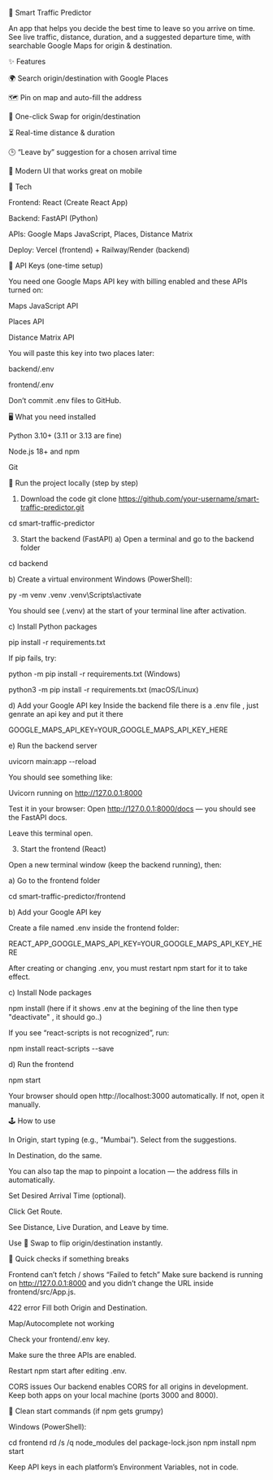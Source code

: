 🚦 Smart Traffic Predictor

An app that helps you decide the best time to leave so you arrive on time.
See live traffic, distance, duration, and a suggested departure time, with searchable Google Maps for origin & destination.

✨ Features

🌍 Search origin/destination with Google Places

🗺️ Pin on map and auto-fill the address

🔄 One-click Swap for origin/destination

⏳ Real-time distance & duration

🕒 “Leave by” suggestion for a chosen arrival time

📱 Modern UI that works great on mobile

🧰 Tech

Frontend: React (Create React App)

Backend: FastAPI (Python)

APIs: Google Maps JavaScript, Places, Distance Matrix

Deploy: Vercel (frontend) + Railway/Render (backend)

🔐 API Keys (one-time setup)

You need one Google Maps API key with billing enabled and these APIs turned on:

Maps JavaScript API

Places API

Distance Matrix API

You will paste this key into two places later:

backend/.env

frontend/.env

Don’t commit .env files to GitHub.

🖥️ What you need installed

Python 3.10+ (3.11 or 3.13 are fine)

Node.js 18+ and npm

Git

🚀 Run the project locally (step by step)
1) Download the code
git clone https://github.com/your-username/smart-traffic-predictor.git

cd smart-traffic-predictor

3) Start the backend (FastAPI)
a) Open a terminal and go to the backend folder

cd backend

b) Create a virtual environment
Windows (PowerShell):

py -m venv .venv
.venv\Scripts\activate

You should see (.venv) at the start of your terminal line after activation.

c) Install Python packages

pip install -r requirements.txt


If pip fails, try:

python -m pip install -r requirements.txt (Windows)

python3 -m pip install -r requirements.txt (macOS/Linux)

d) Add your Google API key
Inside the backend file there is a .env file , just genrate an api key and put it there

GOOGLE_MAPS_API_KEY=YOUR_GOOGLE_MAPS_API_KEY_HERE

e) Run the backend server

uvicorn main:app --reload


You should see something like:

Uvicorn running on http://127.0.0.1:8000


Test it in your browser:
Open http://127.0.0.1:8000/docs
 — you should see the FastAPI docs.

Leave this terminal open.

3) Start the frontend (React)

Open a new terminal window (keep the backend running), then:

a) Go to the frontend folder

cd smart-traffic-predictor/frontend

b) Add your Google API key

Create a file named .env inside the frontend folder:

REACT_APP_GOOGLE_MAPS_API_KEY=YOUR_GOOGLE_MAPS_API_KEY_HERE


After creating or changing .env, you must restart npm start for it to take effect.

c) Install Node packages

npm install
(here if it shows .env at the begining of the line then type "deactivate" , it should go..)

If you see “react-scripts is not recognized”, run:

npm install react-scripts --save

d) Run the frontend

npm start


Your browser should open http://localhost:3000
 automatically.
If not, open it manually.

🕹️ How to use

In Origin, start typing (e.g., “Mumbai”). Select from the suggestions.

In Destination, do the same.

You can also tap the map to pinpoint a location — the address fills in automatically.

Set Desired Arrival Time (optional).

Click Get Route.

See Distance, Live Duration, and Leave by time.

Use 🔄 Swap to flip origin/destination instantly.

🧪 Quick checks if something breaks

Frontend can’t fetch / shows “Failed to fetch”
Make sure backend is running on http://127.0.0.1:8000 and you didn’t change the URL inside frontend/src/App.js.

422 error
Fill both Origin and Destination.

Map/Autocomplete not working

Check your frontend/.env key.

Make sure the three APIs are enabled.

Restart npm start after editing .env.

CORS issues
Our backend enables CORS for all origins in development. Keep both apps on your local machine (ports 3000 and 8000).

🧹 Clean start commands (if npm gets grumpy)

Windows (PowerShell):

cd frontend
rd /s /q node_modules
del package-lock.json
npm install
npm start


Keep API keys in each platform’s Environment Variables, not in code.
